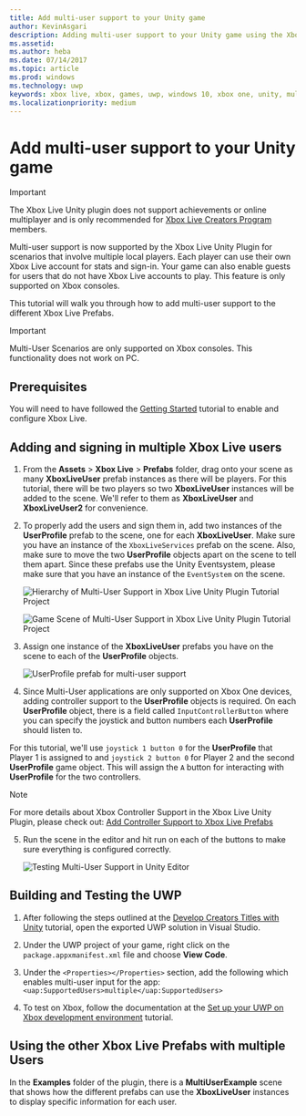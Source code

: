 ```yaml
---
title: Add multi-user support to your Unity game
author: KevinAsgari
description: Adding multi-user support to your Unity game using the Xbox Live Unity plug-in.
ms.assetid: 
ms.author: heba
ms.date: 07/14/2017
ms.topic: article
ms.prod: windows
ms.technology: uwp
keywords: xbox live, xbox, games, uwp, windows 10, xbox one, unity, multi user
ms.localizationpriority: medium
---
```


# Add multi-user support to your Unity game
> [!IMPORTANT]
> The Xbox Live Unity plugin does not support achievements or online multiplayer and is only recommended for [Xbox Live Creators Program](../developer-program-overview.md) members.

Multi-user support is now supported by the Xbox Live Unity Plugin for scenarios that involve multiple local players. Each player can use their own Xbox Live account for stats and sign-in. Your game can also enable guests for users that do not have Xbox Live accounts to play. This feature is only supported on Xbox consoles.

This tutorial will walk you through how to add multi-user support to the different Xbox Live Prefabs.

> [!IMPORTANT]
> Multi-User Scenarios are only supported on Xbox consoles. This functionality does not work on PC.

## Prerequisites
You will need to have followed the [Getting Started](configure-xbox-live-in-unity.md) tutorial to enable and configure Xbox Live.

## Adding and signing in multiple Xbox Live users

1. From the **Assets** > **Xbox Live** > **Prefabs** folder, drag onto your scene as many **XboxLiveUser** prefab instances as there will be players. For this tutorial, there will be two players so two **XboxLiveUser**  instances will be added to the scene. We'll refer to them as **XboxLiveUser** and **XboxLiveUser2** for convenience.

2. To properly add the users and sign them in, add two instances of the **UserProfile** prefab to the scene, one for each **XboxLiveUser**. Make sure you have an instance of the `XboxLiveServices` prefab on the scene. Also, make sure to move the two **UserProfile** objects apart on the scene to tell them apart. Since these prefabs use the Unity Eventsystem, please make sure that you have an instance of the `EventSystem` on the scene.

    ![Hierarchy of Multi-User Support in Xbox Live Unity Plugin Tutorial Project](../images/unity/MUA-Tutorial-Hierarchy.png)

    ![Game Scene of Multi-User Support in Xbox Live Unity Plugin Tutorial Project](../images/unity/MUA-Tutorial-GameScene.png)

3. Assign one instance of the **XboxLiveUser** prefabs you have on the scene to each of the **UserProfile** objects.

    ![UserProfile prefab for multi-user support](../images/unity/user-profile-for-mua.png)

4. Since Multi-User applications are only supported on Xbox One devices, adding controller support to the **UserProfile** objects is required. On each **UserProfile** object, there is a field called `InputControllerButton` where you can specify the joystick and button numbers each **UserProfile** should listen to.

For this tutorial, we'll use `joystick 1 button 0` for the **UserProfile** that Player 1 is assigned to and `joystick 2 button 0` for Player 2 and the second **UserProfile** game object. This will assign the `A` button for interacting with **UserProfile** for the two controllers.

> [!Note]
> For more details about Xbox Controller Support in the Xbox Live Unity Plugin, please check out: [Add Controller Support to Xbox Live Prefabs](add-controller-support-to-xbox-live-prefabs.md)

5. Run the scene in the editor and hit run on each of the buttons to make sure everything is configured correctly.

    ![Testing Multi-User Support in Unity Editor](../images/unity/run-example-mua.png)

## Building and Testing the UWP

1. After following the steps outlined at the [Develop Creators Titles with Unity](configure-xbox-live-in-unity.md) tutorial, open the exported UWP solution in Visual Studio.

2. Under the UWP project of your game, right click on the `package.appxmanifest.xml` file and choose **View Code**.

3. Under the `<Properties></Properties>` section, add the following which enables multi-user input for the app:
  `<uap:SupportedUsers>multiple</uap:SupportedUsers>`

4. To test on Xbox, follow the documentation at the [Set up your UWP on Xbox development environment](https://docs.microsoft.com/en-us/windows/uwp/xbox-apps/development-environment-setup) tutorial.

## Using the other Xbox Live Prefabs with multiple Users

In the **Examples** folder of the plugin, there is a **MultiUserExample** scene that shows how the different prefabs can use the **XboxLiveUser** instances to display specific information for each user.
